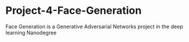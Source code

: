 # Project-4-Face-Generation
Face Generation is a Generative Adversarial Networks project in the deep learning Nanodegree
